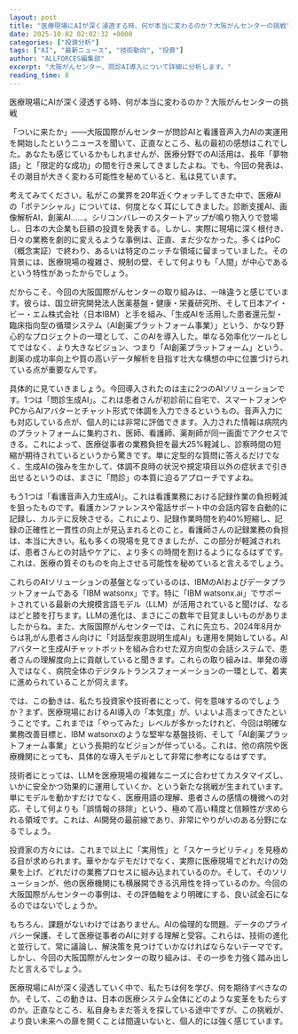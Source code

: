 ```yaml
---
layout: post
title: "医療現場にAIが深く浸透する時、何が本当に変わるのか？大阪がんセンターの挑戦"
date: 2025-10-02 02:02:32 +0000
categories: ["投資分析"]
tags: ["AI", "最新ニュース", "技術動向", "投資"]
author: "ALLFORCES編集部"
excerpt: "大阪がんセンター、問診AI導入について詳細に分析します。"
reading_time: 8
---
```


医療現場にAIが深く浸透する時、何が本当に変わるのか？大阪がんセンターの挑戦

「ついに来たか」――大阪国際がんセンターが問診AIと看護音声入力AIの実運用を開始したというニュースを聞いて、正直なところ、私の最初の感想はこれでした。あなたも感じているかもしれませんが、医療分野でのAI活用は、長年「夢物語」と「限定的な成功」の間を行き来してきましたよね。でも、今回の発表は、その潮目が大きく変わる可能性を秘めていると、私は見ています。

考えてみてください。私がこの業界を20年近くウォッチしてきた中で、医療AIの「ポテンシャル」については、何度となく耳にしてきました。診断支援AI、画像解析AI、創薬AI……。シリコンバレーのスタートアップが鳴り物入りで登場し、日本の大企業も巨額の投資を発表する。しかし、実際に現場に深く根付き、日々の業務を劇的に変えるような事例は、正直、まだ少なかった。多くはPoC（概念実証）で終わり、あるいは特定のニッチな領域に留まっていました。その背景には、医療現場の複雑さ、規制の壁、そして何よりも「人間」が中心であるという特性があったからでしょう。

だからこそ、今回の大阪国際がんセンターの取り組みは、一味違うと感じています。彼らは、国立研究開発法人医薬基盤・健康・栄養研究所、そして日本アイ・ビー・エム株式会社（日本IBM）と手を組み、「生成AIを活用した患者還元型・臨床指向型の循環システム（AI創薬プラットフォーム事業）」という、かなり野心的なプロジェクトの一環として、このAIを導入した。単なる効率化ツールとしてではなく、より大きなビジョン、つまり「AI創薬プラットフォーム」という、創薬の成功率向上や質の高いデータ解析を目指す壮大な構想の中に位置づけられている点が重要なんです。

具体的に見ていきましょう。今回導入されたのは主に2つのAIソリューションです。1つは「問診生成AI」。これは患者さんが初診前に自宅で、スマートフォンやPCからAIアバターとチャット形式で体調を入力できるというもの。音声入力にも対応している点が、個人的には非常に評価できます。入力された情報は病院内のプラットフォームに集約され、医師、看護師、薬剤師が同一画面でアクセスできる。これによって、医療従事者の業務負担を最大25%軽減し、診察時間の短縮が期待されているというから驚きです。単に定型的な質問に答えるだけでなく、生成AIの強みを生かして、体調不良時の状況や規定項目以外の症状まで引き出せるというのは、まさに「問診」の本質に迫るアプローチですよね。

もう1つは「看護音声入力生成AI」。これは看護業務における記録作業の負担軽減を狙ったものです。看護カンファレンスや電話サポート中の会話内容を自動的に記録し、カルテに反映させる。これにより、記録作業時間を約40%短縮し、記録の正確性と一貫性の向上が見込まれるとのこと。看護師さんの記録業務の負担は、本当に大きい。私も多くの現場を見てきましたが、この部分が軽減されれば、患者さんとの対話やケアに、より多くの時間を割けるようになるはずです。これは、医療の質そのものを向上させる可能性を秘めていると言えるでしょう。

これらのAIソリューションの基盤となっているのは、IBMのAIおよびデータプラットフォームである「IBM watsonx」です。特に「IBM watsonx.ai」でサポートされている最新の大規模言語モデル（LLM）が活用されていると聞けば、なるほどと膝を打ちます。LLMの進化は、まさにこの数年で目覚ましいものがありましたからね。また、大阪国際がんセンターでは、これに先立ち、2024年8月からは乳がん患者さん向けに「対話型疾患説明生成AI」も運用を開始している。AIアバターと生成AIチャットボットを組み合わせた双方向型の会話システムで、患者さんの理解度向上に貢献していると聞きます。これらの取り組みは、単発の導入ではなく、病院全体のデジタルトランスフォーメーションの一環として、着実に進められていることが伺えます。

では、この動きは、私たち投資家や技術者にとって、何を意味するのでしょうか？まず、医療現場におけるAI導入の「本気度」が、いよいよ高まってきたということです。これまでは「やってみた」レベルが多かったけれど、今回は明確な業務改善目標と、IBM watsonxのような堅牢な基盤技術、そして「AI創薬プラットフォーム事業」という長期的なビジョンが伴っている。これは、他の病院や医療機関にとっても、具体的な導入モデルとして非常に参考になるはずです。

技術者にとっては、LLMを医療現場の複雑なニーズに合わせてカスタマイズし、いかに安全かつ効果的に運用していくか、という新たな挑戦が生まれています。単にモデルを動かすだけでなく、医療用語の理解、患者さんの感情の機微への対応、そして何よりも「誤情報の排除」という、極めて高い精度と信頼性が求められる領域です。これは、AI開発の最前線であり、非常にやりがいのある分野になるでしょう。

投資家の方々には、これまで以上に「実用性」と「スケーラビリティ」を見極める目が求められます。華やかなデモだけでなく、実際に医療現場でどれだけの効果を上げ、どれだけの業務プロセスに組み込まれているのか。そして、そのソリューションが、他の医療機関にも横展開できる汎用性を持っているのか。今回の大阪国際がんセンターの事例は、その評価軸をより明確にする、良い試金石になるのではないでしょうか。

もちろん、課題がないわけではありません。AIの倫理的な問題、データのプライバシー保護、そして医療従事者のAIに対する理解と受容。これらは、技術の進化と並行して、常に議論し、解決策を見つけていかなければならないテーマです。しかし、今回の大阪国際がんセンターの取り組みは、その一歩を力強く踏み出したと言えるでしょう。

医療現場にAIが深く浸透していく中で、私たちは何を学び、何を期待すべきなのか。そして、この動きは、日本の医療システム全体にどのような変革をもたらすのか。正直なところ、私自身もまだ答えを探している途中ですが、この挑戦が、より良い未来への扉を開くことは間違いないと、個人的には強く感じています。

